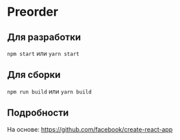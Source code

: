 # Preorder

## Для разработки

`npm start` или `yarn start`

## Для сборки

`npm run build` или `yarn build`

## Подробности

На основе: https://github.com/facebook/create-react-app
